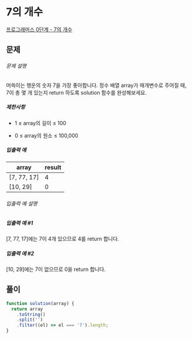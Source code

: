 # 7의 개수

[프로그래머스 0단계 - 7의 개수](https://school.programmers.co.kr/learn/courses/30/lessons/120912)

## 문제

###### 문제 설명

머쓱이는 행운의 숫자 7을 가장 좋아합니다. 정수 배열 array가 매개변수로 주어질 때, 7이 총 몇 개 있는지 return 하도록 solution 함수를 완성해보세요.

##### 제한사항

- 1 ≤ array의 길이 ≤ 100

- 0 ≤ array의 원소 ≤ 100,000

##### 입출력 예

| array       | result |
| ----------- | ------ |
| [7, 77, 17] | 4      |
| [10, 29]    | 0      |

###### 입출력 예 설명

##### 입출력 예 #1

[7, 77, 17]에는 7이 4개 있으므로 4를 return 합니다.

##### 입출력 예 #2

[10, 29]에는 7이 없으므로 0을 return 합니다.

## 풀이

```javascript
function solution(array) {
  return array
    .toString()
    .split('')
    .filter((el) => el === '7').length;
}
```
